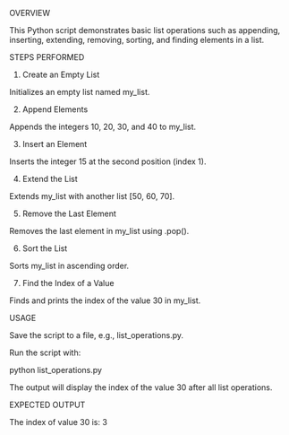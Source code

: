 OVERVIEW

This Python script demonstrates basic list operations such as appending, inserting, extending, removing, sorting, and finding elements in a list.

STEPS PERFORMED

1. Create an Empty List

Initializes an empty list named my_list.

2. Append Elements

Appends the integers 10, 20, 30, and 40 to my_list.

3. Insert an Element

Inserts the integer 15 at the second position (index 1).

4. Extend the List

Extends my_list with another list [50, 60, 70].

5. Remove the Last Element

Removes the last element in my_list using .pop().

6. Sort the List

Sorts my_list in ascending order.

7. Find the Index of a Value

Finds and prints the index of the value 30 in my_list.


USAGE

Save the script to a file, e.g., list_operations.py.

Run the script with:

python list_operations.py

The output will display the index of the value 30 after all list operations.


EXPECTED OUTPUT

The index of value 30 is: 3

